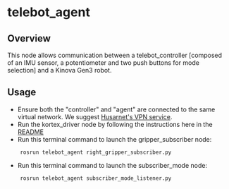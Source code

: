 # telebot_agent

## Overview

This node allows communication between a telebot_controller [composed of an IMU sensor, a potentiometer and two push buttons for mode selection] and a Kinova Gen3 robot.

## Usage

* Ensure both the "controller" and "agent" are connected to the same virtual network. We suggest [Husarnet's VPN service](https://husarion.com/tutorials/ros-tutorials/6-robot-network/).
* Run the kortex_driver node by following the instructions here in the [README](/ros_telebot/kortex_driver)
* Run this terminal command to launch the gripper_subscriber node:
```
    rosrun telebot_agent right_gripper_subscriber.py
```
* Run this terminal command to launch the subscriber_mode node:
```
    rosrun telebot_agent subscriber_mode_listener.py
```
  
